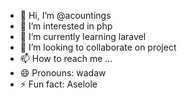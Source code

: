 - 👋 Hi, I’m @acountings
- 👀 I’m interested in php 
- 🌱 I’m currently learning laravel
- 💞️ I’m looking to collaborate on project
- 📫 How to reach me ...
- 😄 Pronouns: wadaw
- ⚡ Fun fact: Aselole

<!---
acountings/acountings is a ✨ special ✨ repository because its `README.md` (this file) appears on your GitHub profile.
You can click the Preview link to take a look at your changes.
--->

